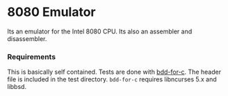 # 8080 Emulator

Its an emulator for the Intel 8080 CPU. Its also an assembler and disassembler.

### Requirements 
This is basically self contained. Tests are done with [bdd-for-c](https://github.com/grassator/bdd-for-c). The header file is included in the test directory. `bdd-for-c` requires libncurses 5.x and libbsd.

